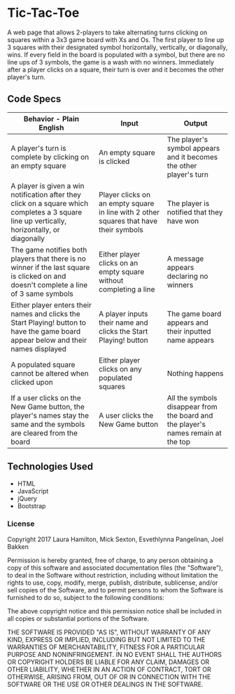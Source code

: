 # Tic-Tac-Toe
A web page that allows 2-players to take alternating turns clicking on squares within a 3x3 game board with Xs and Os. The first player to line up 3 squares with their designated symbol horizontally, vertically, or diagonally, wins. If every field in the board is populated with a symbol, but there are no line ups of 3 symbols, the game is a wash with no winners. Immediately after a player clicks on a square, their turn is over and it becomes the other player's turn.

## Code Specs
|Behavior - Plain English|Input|Output|
|---|---|---|
|A player's turn is complete by clicking on an empty square|An empty square is clicked|The player's symbol appears and it becomes the other player's turn|
|A player is given a win notification after they click on a square which completes a 3 square line up vertically, horizontally, or diagonally|Player clicks on an empty square in line with 2 other squares that have their symbols|The player is notified that they have won|
|The game notifies both players that there is no winner if the last square is clicked on and doesn't complete a line of 3 same symbols|Either player clicks on an empty square without completing a line|A message appears declaring no winners|
|Either player enters their names and clicks the Start Playing! button to have the game board appear below and their names displayed|A player inputs their name and clicks the Start Playing! button|The game board appears and their inputted name appears|
|A populated square cannot be altered when clicked upon|Either player clicks on any populated squares|Nothing happens|
|If a user clicks on the New Game button, the player's names stay the same and the symbols are cleared from the board|A user clicks the New Game button|All the symbols disappear from the board and the player's names remain at the top|

## Technologies Used
* HTML
* JavaScript
* jQuery
* Bootstrap

### License
Copyright 2017 Laura Hamilton, Mick Sexton, Esvethlynna Pangelinan, Joel Bakken

Permission is hereby granted, free of charge, to any person obtaining a copy of this software and associated documentation files (the "Software"), to deal in the Software without restriction, including without limitation the rights to use, copy, modify, merge, publish, distribute, sublicense, and/or sell copies of the Software, and to permit persons to whom the Software is furnished to do so, subject to the following conditions:

The above copyright notice and this permission notice shall be included in all copies or substantial portions of the Software.

THE SOFTWARE IS PROVIDED "AS IS", WITHOUT WARRANTY OF ANY KIND, EXPRESS OR IMPLIED, INCLUDING BUT NOT LIMITED TO THE WARRANTIES OF MERCHANTABILITY, FITNESS FOR A PARTICULAR PURPOSE AND NONINFRINGEMENT. IN NO EVENT SHALL THE AUTHORS OR COPYRIGHT HOLDERS BE LIABLE FOR ANY CLAIM, DAMAGES OR OTHER LIABILITY, WHETHER IN AN ACTION OF CONTRACT, TORT OR OTHERWISE, ARISING FROM, OUT OF OR IN CONNECTION WITH THE SOFTWARE OR THE USE OR OTHER DEALINGS IN THE SOFTWARE.
